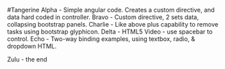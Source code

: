 #Tangerine
Alpha   - Simple angular code. Creates a custom directive, and data hard coded in controller.
Bravo   - Custom directive, 2 sets data, collapsing bootstrap panels.
Charlie - Like above plus capability to remove tasks using bootstrap glyphicon.
Delta   - HTML5 Video - use spacebar to control.
Echo    - Two-way binding examples, using textbox, radio, & dropdown HTML.

Zulu    - the end
